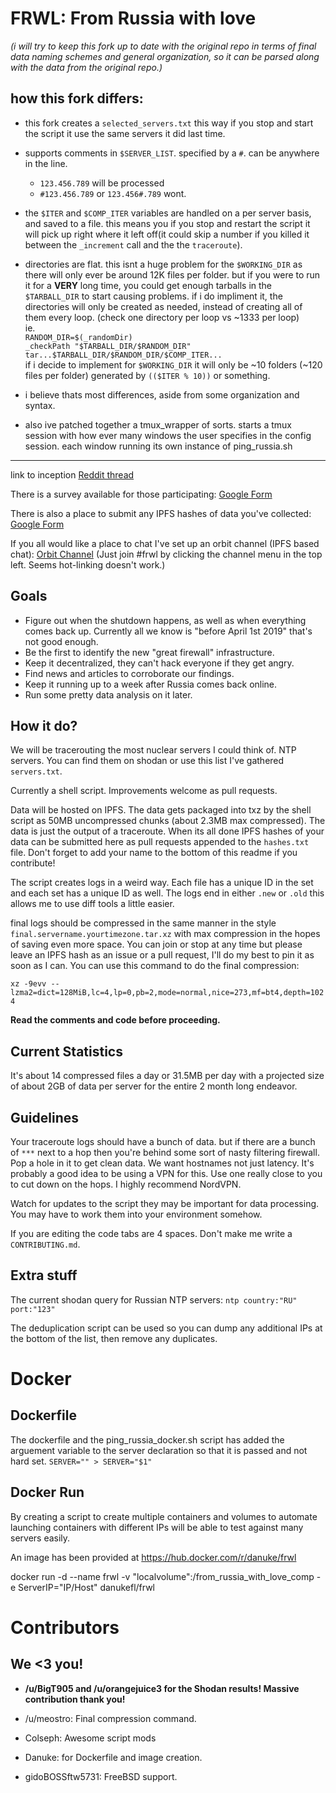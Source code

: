 FRWL: From Russia with love
===
_(i will try to keep this fork up to date with the original repo in terms of final data naming schemes and general organization, so it can be parsed along with the data from the original repo.)_
## how this fork differs:
 - this fork creates a `selected_servers.txt` this way if you stop and start the script it use the same
 servers it did last time.
 
 - supports comments in `$SERVER_LIST`. specified by a `#`. can be anywhere in the line.
   - `123.456.789` will be processed
   - `#123.456.789` or `123.456#.789` wont.
 
 - the `$ITER` and `$COMP_ITER` variables are handled on a per server basis, and saved to a file. this means you if you stop and restart the script it will pick up right where it left off(it could skip a number if you killed it between the `_increment` call and the the `traceroute`).
 
 - directories are flat. this isnt a huge problem for the `$WORKING_DIR` as there will only ever be around 12K files per folder. but if you were to run it for a **VERY** long time, you could get enough tarballs in the `$TARBALL_DIR` to start causing problems. if i do impliment it, the directories will only be created as needed, instead of creating all of them every loop. (check one directory per loop vs ~1333 per loop)
 <br>ie.
 <br>`RANDOM_DIR=$(_randomDir)`
 <br>`_checkPath "$TARBALL_DIR/$RANDOM_DIR"`
 <br>`tar...$TARBALL_DIR/$RANDOM_DIR/$COMP_ITER...`
 <br>if i decide to implement for `$WORKING_DIR` it will only be ~10 folders (~120 files per folder) generated by `(($ITER % 10))` or something.
 
 - i believe thats most differences, aside from some organization and syntax.
 
 - also ive patched together a tmux_wrapper of sorts. starts a tmux session with how ever many windows the user specifies in the config session. each window running its own instance of ping_russia.sh
 
<hr>

link to inception [Reddit thread](https://www.reddit.com/r/DataHoarder/comments/apsd7v/with_russia_going_offline_for_a_test_some_time/)

There is a survey available for those participating: [Google Form](https://goo.gl/forms/l2zbfzblneP6D6sE3)

There is also a place to submit any IPFS hashes of data you've collected: [Google Form](https://goo.gl/forms/o3vXwj4NPzODAttR2)

If you all would like a place to chat I've set up an orbit channel (IPFS based chat): [Orbit Channel](https://orbit.chat/#/channel/frwl) (Just join #frwl by clicking the channel menu in the top left. Seems hot-linking doesn't work.)

Goals
---

- Figure out when the shutdown happens, as well as when everything comes back up. Currently all we know is "before April 1st 2019" that's not good enough.
- Be the first to identify the new "great firewall" infrastructure.
- Keep it decentralized, they can't hack everyone if they get angry.
- Find news and articles to corroborate our findings.
- Keep it running up to a week after Russia comes back online.
- Run some pretty data analysis on it later.


How it do?
---

We will be tracerouting the most nuclear servers I could think of. NTP servers. You can find them on shodan or use this list I've gathered `servers.txt`.

Currently a shell script. Improvements welcome as pull requests.

Data will be hosted on IPFS. The data gets packaged into txz by the shell script as 50MB uncompressed chunks (about 2.3MB max compressed). The data is just the output of a traceroute. When its all done IPFS hashes of your data can be submitted here as pull requests appended to the `hashes.txt` file. Don't forget to add your name to the bottom of this readme if you contribute!

The script creates logs in a weird way. Each file has a unique ID in the set and each set has a unique ID as well. The logs end in either `.new` or `.old` this allows me to use diff tools a little easier.

final logs should be compressed in the same manner in the style `final.servername.yourtimezone.tar.xz` with max compression in the hopes of saving even more space. You can join or stop at any time but please leave an IPFS hash as an issue or a pull request, I'll do my best to pin it as soon as I can. You can use this command to do the final compression:

`xz -9evv --lzma2=dict=128MiB,lc=4,lp=0,pb=2,mode=normal,nice=273,mf=bt4,depth=1024`

**Read the comments and code before proceeding.**


Current Statistics
---
It's about 14 compressed files a day or 31.5MB per day with a projected size of about 2GB of data per server for the entire 2 month long endeavor.

Guidelines
---

Your traceroute logs should have a bunch of data. but if there are a bunch of `***` next to a hop then you're behind some sort of nasty filtering firewall. Pop a hole in it to get clean data. We want hostnames not just latency. It's probably a good idea to be using a VPN for this. Use one really close to you to cut down on the hops. I highly recommend NordVPN.

Watch for updates to the script they may be important for data processing. You may have to work them into your environment somehow.

If you are editing the code tabs are 4 spaces. Don't make me write a `CONTRIBUTING.md`.


Extra stuff
---

The current shodan query for Russian NTP servers: `ntp country:"RU" port:"123"`

The deduplication script can be used so you can dump any additional IPs at the bottom of the list, then remove any duplicates.



Docker
===

Dockerfile
---

The dockerfile and the ping_russia_docker.sh script has added the arguement variable to the server declaration so that it is passed and not hard set.  `SERVER="" > SERVER="$1"`


Docker Run
---

By creating a script to create multiple containers and volumes to automate launching containers with different IPs will be able to test against many servers easily.

 An image has been provided at https://hub.docker.com/r/danuke/frwl

docker run -d --name frwl -v "localvolume":/from_russia_with_love_comp -e ServerIP="IP/Host" danukefl/frwl



Contributors
===

We <3 you!
---

- **/u/BigT905 and /u/orangejuice3 for the Shodan results! Massive contribution thank you!**

- /u/meostro: Final compression command.

- Colseph: Awesome script mods

- Danuke: for Dockerfile and image creation.

- gidoBOSSftw5731: FreeBSD support.
